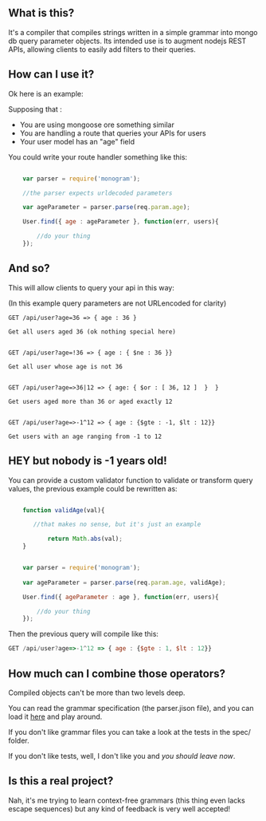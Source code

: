 What is this?
-------------

It's a compiler that compiles strings written in a simple grammar into mongo db query parameter objects.
Its intended use is to augment nodejs REST APIs, allowing clients to easily add filters to their queries.


How can I use it?
-----------------

Ok here is an example:

Supposing that :

* You are using mongoose ore something similar
* You are handling a route that queries your APIs for users
* Your user model has an "age" field

You could write your route handler something like this:

```javascript

	var parser = require('monogram');

	//the parser expects urldecoded parameters 

	var ageParameter = parser.parse(req.param.age);

	User.find({ age : ageParameter }, function(err, users){

		//do your thing
	});

```


And so?
------

This will allow clients to query your api in this way:

(In this example query parameters are not URLencoded for clarity)


```
GET /api/user?age=36 => { age : 36 }

Get all users aged 36 (ok nothing special here)


GET /api/user?age=!36 => { age : { $ne : 36 }}

Get all user whose age is not 36


GET /api/user?age=>36|12 => { age: { $or : [ 36, 12 ]  }  }

Get users aged more than 36 or aged exactly 12


GET /api/user?age=>-1^12 => { age : {$gte : -1, $lt : 12}} 

Get users with an age ranging from -1 to 12

```

HEY but nobody is -1 years old!
------------------------------

You can provide a custom validator function to validate or transform query values,
the previous example could be rewritten as:

```javascript

	function validAge(val){

	   //that makes no sense, but it's just an example

           return Math.abs(val);
	}


	var parser = require('monogram');
	
	var ageParameter = parser.parse(req.param.age, validAge);

	User.find({ ageParameter : age }, function(err, users){

		//do your thing
	});

```

Then the previous query will compile like this:


```javascript
GET /api/user?age=>-1^12 => { age : {$gte : 1, $lt : 12}} 

```

How much can I combine those operators?
---------------------------------------

Compiled objects can't be more than two levels deep.

You can read the grammar specification (the parser.jison file), 
and you can load it [here](https://zaach.github.io/jison/try/) and play around.

If you don't like grammar files you can take a look at the tests in the spec/ folder.

If you don't like tests, well, I don't like you and _you should leave now_.


Is this a real project?
-----------------------
Nah, it's me trying to learn context-free grammars (this thing even lacks escape sequences)
but any kind of feedback is very well accepted!









